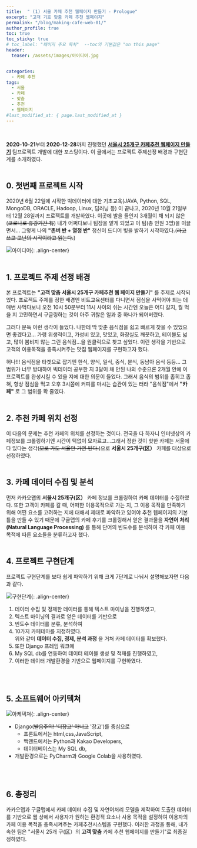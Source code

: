 ```yaml
---
title:  " (1) 서울 카페 추천 웹페이지 만들기 - Prologue"
excerpt: "고객 기호 맞춤 카페 추천 웹페이지"
permalink: "/blog/making-cafe-web-01/"
author_profile: true
toc: true
toc_sticky: true
# toc_label: "페이지 주요 목차"  --toc의 기본값은 "on this page"
header:
  teaser: /assets/images/아이디어.jpg


categories:
  - 카페 추천
tags:
  - 서울
  - 카페
  - 맞춤
  - 추천
  - 웹페이지
#last_modified_at: { page.last_modified_at }
---
```

<br>

**2020-10-21**부터 **2020-12-28**까지 진행했던 **[서울시 25개구 카페추천 웹페이지 만들기](https://zhuyuan7.github.io/project/)** 팀프로젝트 개발에 대한 포스팅이다. 
이 글에서는 프로젝트 주제선정 배경과 구현단계를 소개하였다.
<br>
<br>
## 0. 첫번째 프로젝트 시작

2020년 6월 22일에 시작한 빅데이터에 대한 기초교육(JAVA, Python, SQL, MongoDB, ORACLE, Hadoop, Linux, 딥러닝 등) 이 끝나고, 
2020년 10월 21일부터 12월 28일까지 프로젝트를 개발하였다. 이곳에 발을 들인지 3개월이 채 되지 않은(~~코로나로 휴강기간 有~~) 
내가 어쩌다보니 팀장을 맡게 되었고 이 팀(총 인원 3명)을 이끌면서... 그렇게 나의 **"존버 반 + 열정 반"**  정신이 드디어 빛을
발하기 시작하였다.(~~라고 쓰고 고난의 시작이라고 읽는다.~~)


![아이디어](https://zhuyuan7.github.io/assets/images/아이디어.jpg "아이디어"){: .align-center}
<br>
<br>

## 1. 프로젝트 주제 선정 배경

본 프로젝트는 **"고객 맞춤 서울시 25개구 카페추천 웹 페이지 만들기"** 를 주제로 시작되었다. 
프로젝트 주제를 정한 배경엔 비트교육센터를 다니면서 점심을 사먹어야 되는 데 매번 사먹다보니 
오전 10시 50분부터 11시 사이의 쉬는 시간엔 오늘은 어디 갈지, 뭘 먹을 지 고민하면서 구글링하는 
것이 아주 귀찮은 일과 중 하나가 되어버렸다.


그러다 문득 이런 생각이 들었다. 나한테 딱 맞춘 음식점을 쉽고 빠르게 찾을 수 있었으면 좋겠다고...
가령 위생적이고, 가성비 있고, 맛있고, 화장실도 깨끗하고, 테이블도 넓고, 많이 붐비지 않는 그런 음식점...을 
원클릭으로 찾고 싶었다. 이런 생각을 기반으로 고객의 이용목적을 충족시켜주는 맛집 웹페이지를 구현하고자 했다.


허나!!! 음식점을 타겟으로 잡기엔 한식, 양식, 일식, 중식, 분식, 동남아 음식 등등... 그 범위가 너무 방대하여 
빅데이터 공부한 지 3달이 채 안된 나의 수준으론 2개월 안에 이 프로젝트를 완성시킬 수 있을 지에 대한 의문이 들었다. 
그래서 음식의 범위를 좁히고 좁혀, 항상 점심을 먹고 오후 3시쯤에 커피를 마시는 습관이 있는 터라 
"음식점"에서 **"카페"** 로 그 범위를 확 줄였다. 
<br>
<br>

## 2. 추천 카페 위치 선정

이 다음의 문제는 추천 카페의 위치를 선정하는 것이다. 전국을 다 하자니 인터넷상의 카페정보를 크롤링하기엔
시간이 턱없이 모자르고...그래서 정한 것이 핫한 카페는 서울에 다 있다는 생각(~~모로 가도 서울만 가면 된다.~~)으로 
**서울시 25개구(区）** 카페를 대상으로 선정하였다. 
<br>
<br>

## 3. 카페 데이터 수집 및 분석

먼저 카카오맵의 **서울시 25개구(区）** 카페 정보를 크롤링하여 카페 데이터를 수집하였다. 
또한 고객이 카페를 갈 때, 어떠한 이용목적으로 가는 지, 그 이용 목적을 만족하기 위해 어떤 요소를 
고려하는 지에 대해서 제대로 파악하고 있어야 추천 웹페이지의 기본 틀을 만들 수 있기 때문에 
구글맵의 카페 후기를 크롤링해서 얻은 결과물을 **자연어 처리(Natural Language Processing)** 를 통해 
단어의 빈도수를 분석하여 각 카페 이용 목적에 따른 요소들을 분류하고자 했다.
<br>
<br>

## 4. 프로젝트 구현단계

프로젝트 구현단계를 보다 쉽게 파악하기 위해 크게 7단계로 나눠서 설명해보자면 다음과 같다.


![구현단계](https://zhuyuan7.github.io/assets/images/구현단계.jpg "프로젝트 구현단계"){: .align-center}


1. 데이터 수집 및 정제한 데이터를 통해 텍스트 마이닝을 진행하였고, 
2. 텍스트 마이닝의 결과로 얻은 데이터를 기반으로 
3. 빈도수 데이터를 분류, 분석하여
4. 10가지 카페테마를 지정하였다.  
위와 같이 **데이터 수집, 정제, 분석 과정** 을 거쳐 카페 데이터를 확보했다.  
5. 또한 Django 프레임 워크에 
6. My SQL db를 연동하여 데이터 테이블 생성 및 적재를 진행하였고,
7. 이러한 데이터 개발환경을 기반으로 웹페이지를 구현하였다.
<br>
<br>

## 5. 소프트웨어 아키텍쳐

![아케텍쳐](https://zhuyuan7.github.io/assets/images/아키텍쳐.jpg "소프트웨어 아키텍쳐"){: .align-center}
* Django(~~발음주의! '디장고' 아니고~~  '장고')를 중심으로  
  * 프론트에서는 html,css,JavaScript,  
  * 백앤드에서는 Python과 Kakao Developers,  
  * 데이터베이스는 My SQL db, 
* 개발환경으로는 PyCharm과 Google Colab을 사용하였다. 
<br>
<br>

## 6. 총정리

카카오맵과 구글맵에서 카페 데이터 수집 및 자연어처리 모델을 제작하여 도출한 데이터를 기반으로
웹 상에서 사용자가 원하는 환경적 요소나 사용 목적을 설정하여 이용자의 카페 이용 목적을 충족시켜주는 
카페추천시스템을 구현했다. 이러한 과정을 통해, 내가 속한 팀은 "서울시 25개 구(区）의 **고객 맞춤** 카페 추천 웹페이지를 만들기"로 
최종결정하였다.


